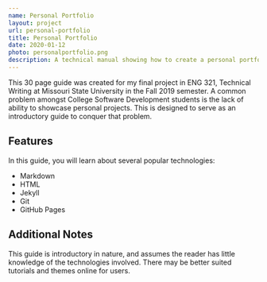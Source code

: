 ```yaml
---
name: Personal Portfolio
layout: project
url: personal-portfolio
title: Personal Portfolio
date: 2020-01-12
photo: personalportfolio.png
description: A technical manual showing how to create a personal portfolio with GitHub Pages!
---
```


This 30 page guide was created for my final project in ENG 321, Technical Writing at Missouri State University in the Fall 2019 semester. A common problem amongst College Software Development students is the lack of ability to showcase personal projects. This is designed to serve as an introductory guide to conquer that problem.

## Features
In this guide, you will learn about several popular technologies:
* Markdown
* HTML
* Jekyll
* Git
* GitHub Pages

## Additional Notes
This guide is introductory in nature, and assumes the reader has little knowledge of the technologies involved. There may be better suited tutorials and themes online for users.
